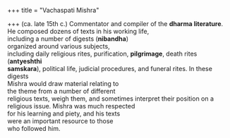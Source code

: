 +++
title = "Vachaspati Mishra"

+++
(ca. late 15th c.) Commentator and compiler of the **dharma literature**. He composed dozens of texts in his working life,  
including a number of digests (**nibandha**)  
organized around various subjects,  
including daily religious rites, purification, **pilgrimage**, death rites (**antyeshthi**  
**samskara**), political life, judicial procedures, and funeral rites. In these digests  
Mishra would draw material relating to  
the theme from a number of different  
religious texts, weigh them, and sometimes interpret their position on a religious issue. Mishra was much respected  
for his learning and piety, and his texts  
were an important resource to those  
who followed him.